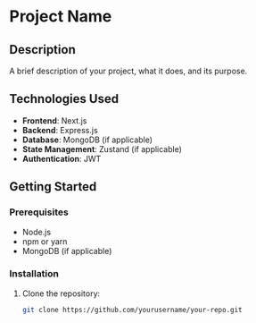 # Project Name

## Description

A brief description of your project, what it does, and its purpose.

## Technologies Used

- **Frontend**: Next.js
- **Backend**: Express.js
- **Database**: MongoDB (if applicable)
- **State Management**: Zustand (if applicable)
- **Authentication**: JWT

## Getting Started

### Prerequisites

- Node.js
- npm or yarn
- MongoDB (if applicable)

### Installation

1. Clone the repository:
   ```bash
   git clone https://github.com/yourusername/your-repo.git
